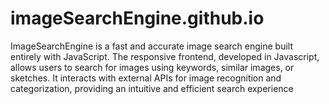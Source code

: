# imageSearchEngine.github.io
ImageSearchEngine is a fast and accurate image search engine built entirely with JavaScript. The responsive frontend, developed in Javascript, allows users to search for images using keywords, similar images, or sketches. It interacts with external APIs for image recognition and categorization, providing an intuitive and efficient search experience

